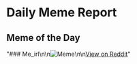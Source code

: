# Daily Meme Report

## Meme of the Day
"### Me_irl\n\n![Meme](https://i.redd.it/syzpwjxe9m1f1.png)\n\n[View on Reddit](https://redd.it/1kpw9wo)"
